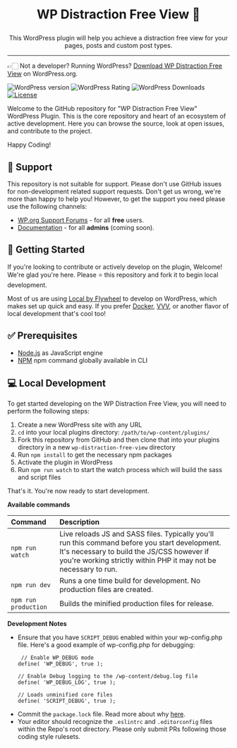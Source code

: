 <h1><p align="center">WP Distraction Free View 💚</p></h1>

<p align="center">This WordPress plugin will help you achieve a distraction free view for your pages, posts and custom post types.</p>

---

👉🏻 Not a developer? Running WordPress? [Download WP Distraction Free View](https://wordpress.org/plugins/wp-distraction-free-view/) on WordPress.org.

![WordPress version](https://img.shields.io/wordpress/plugin/v/wp-distraction-free-view.svg) ![WordPress Rating](https://img.shields.io/wordpress/plugin/r/wp-distraction-free-view.svg) ![WordPress Downloads](https://img.shields.io/wordpress/plugin/dt/wp-distraction-free-view.svg) [![License](https://img.shields.io/badge/license-GPL--3.0%2B-green.svg)](https://github.com/mehul0810/wp-distraction-free-view/blob/master/license.txt) 

Welcome to the GitHub repository for "WP Distraction Free View" WordPress Plugin. This is the core repository and heart of an ecosystem of active development. Here you can browse the source, look at open issues, and contribute to the project. 

Happy Coding!
 
 ## 🙋 Support
 
 This repository is not suitable for support. Please don't use GitHub issues for non-development related support requests. Don't get us wrong, we're more than happy to help you! However, to get the support you need please use the following channels:

* [WP.org Support Forums](https://wordpress.org/support/plugin/wp-distraction-free-view) - for all **free** users.
* [Documentation](https://mehulgohil.com/contact) - for all **admins** (coming soon). 
 
## 🌱 Getting Started 

If you're looking to contribute or actively develop on the plugin, Welcome! We're glad you're here. Please ⭐️ this repository and fork it to begin local development. 

Most of us are using [Local by Flywheel](https://localbyflywheel.com/) to develop on WordPress, which makes set up quick and easy. If you prefer [Docker](https://www.docker.com/), [VVV](https://github.com/Varying-Vagrant-Vagrants/VVV), or another flavor of local development that's cool too!

## ✅ Prerequisites
* [Node.js](https://nodejs.org/en/) as JavaScript engine
* [NPM](https://docs.npmjs.com/) npm command globally available in CLI

## 💻 Local Development 

To get started developing on the WP Distraction Free View, you will need to perform the following steps:

1. Create a new WordPress site with any URL
2. `cd` into your local plugins directory: `/path/to/wp-content/plugins/`
3. Fork this repository from GitHub and then clone that into your plugins directory in a new `wp-distraction-free-view` directory
4. Run `npm install` to get the necessary npm packages
5. Activate the plugin in WordPress
6. Run `npm run watch` to start the watch process which will build the sass and script files  

That's it. You're now ready to start development.

**Available commands**

| Command             | Description  |
| :------------- | :------------ |
| `npm run watch`      | Live reloads JS and SASS files. Typically you'll run this command before you start development. It's necessary to build the JS/CSS however if you're working strictly within PHP it may not be necessary to run.  |
| `npm run dev`      |    Runs a one time build for development. No production files are created. |
| `npm run production` |  Builds the minified production files for release. |

**Development Notes**

* Ensure that you have `SCRIPT_DEBUG` enabled within your wp-config.php file. Here's a good example of wp-config.php for debugging:
    ```
     // Enable WP_DEBUG mode
    define( 'WP_DEBUG', true );
    
    // Enable Debug logging to the /wp-content/debug.log file
    define( 'WP_DEBUG_LOG', true );
   
    // Loads unminified core files
    define( 'SCRIPT_DEBUG', true );
    ```
* Commit the `package.lock` file. Read more about why [here](https://docs.npmjs.com/files/package-lock.json). 
* Your editor should recognize the `.eslintrc` and `.editorconfig` files within the Repo's root directory. Please only submit PRs following those coding style rulesets. 

